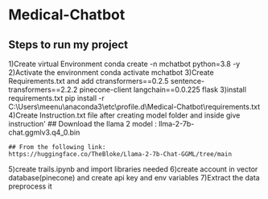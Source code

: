 # Medical-Chatbot


## Steps to run my project
 

1)Create virtual Environment
    conda create -n mchatbot python=3.8 -y
2)Activate the environment
    conda activate mchatbot
3)Create Requirements.txt and add
    ctransformers==0.2.5
    sentence-transformers==2.2.2
    pinecone-client
    langchain==0.0.225
    flask
3)install requirements.txt
    pip install -r C:\\Users\\meenu\\anaconda3\\etc\\profile.d\\Medical-Chatbot\\requirements.txt
4)Create Instruction.txt file after creating model folder and inside give instruction'
    ## Download the llama 2 model :
    llma-2-7b-chat.ggmlv3.q4_0.bin

    ## From the following link:
    https://huggingface.co/TheBloke/Llama-2-7b-Chat-GGML/tree/main
5)create trails.ipynb and import libraries needed
6)create account in vector database(pinecone) and create api key and env variables
7)Extract the data preprocess it 